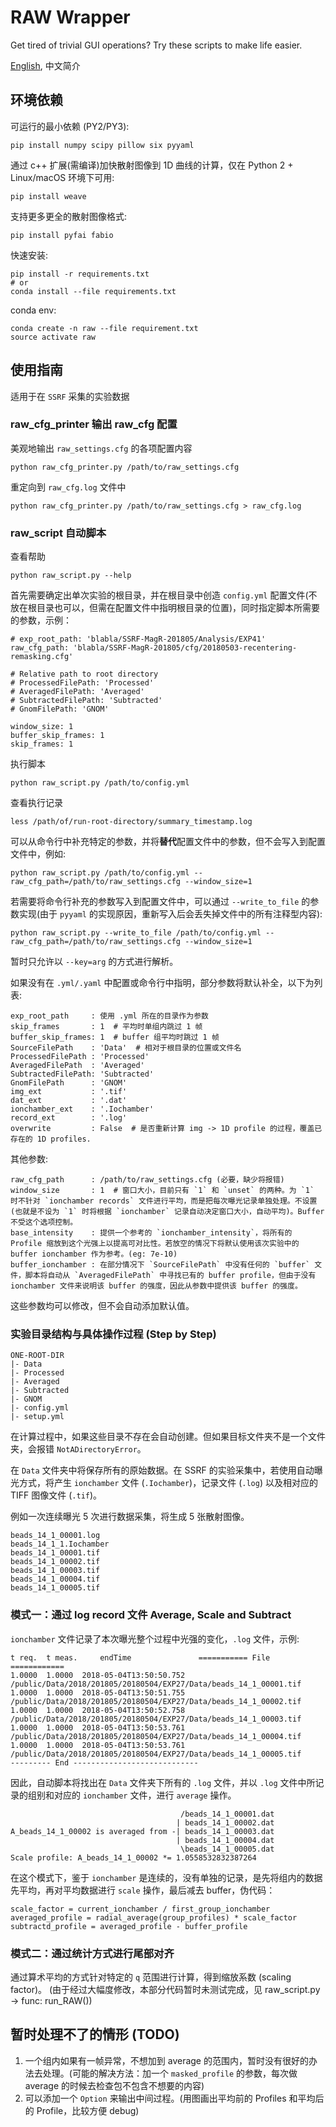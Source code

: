 # RAW Wrapper

Get tired of trivial GUI operations? Try these scripts to make life easier.

[English](./README.md), 中文简介

## 环境依赖

可运行的最小依赖 (PY2/PY3):

    pip install numpy scipy pillow six pyyaml

通过 c++ 扩展(需编译)加快散射图像到 1D 曲线的计算，仅在 Python 2 + Linux/macOS 环境下可用:

    pip install weave

支持更多更全的散射图像格式:

    pip install pyfai fabio

快速安装:

    pip install -r requirements.txt
    # or
    conda install --file requirements.txt

conda env:

    conda create -n raw --file requirement.txt
    source activate raw

## 使用指南

适用于在 `SSRF` 采集的实验数据

### raw_cfg_printer 输出 raw_cfg 配置

美观地输出 `raw_settings.cfg` 的各项配置内容

    python raw_cfg_printer.py /path/to/raw_settings.cfg

重定向到 `raw_cfg.log` 文件中

    python raw_cfg_printer.py /path/to/raw_settings.cfg > raw_cfg.log

### raw_script 自动脚本

查看帮助

    python raw_script.py --help

首先需要确定出单次实验的根目录，并在根目录中创造 `config.yml` 配置文件(不放在根目录也可以，但需在配置文件中指明根目录的位置)，同时指定脚本所需要的参数，示例：

    # exp_root_path: 'blabla/SSRF-MagR-201805/Analysis/EXP41'
    raw_cfg_path: 'blabla/SSRF-MagR-201805/cfg/20180503-recentering-remasking.cfg'

    # Relative path to root directory
    # ProcessedFilePath: 'Processed'
    # AveragedFilePath: 'Averaged'
    # SubtractedFilePath: 'Subtracted'
    # GnomFilePath: 'GNOM'

    window_size: 1
    buffer_skip_frames: 1
    skip_frames: 1

执行脚本

    python raw_script.py /path/to/config.yml

查看执行记录

    less /path/of/run-root-directory/summary_timestamp.log

可以从命令行中补充特定的参数，并将**替代**配置文件中的参数，但不会写入到配置文件中，例如:

    python raw_script.py /path/to/config.yml --raw_cfg_path=/path/to/raw_settings.cfg --window_size=1

若需要将命令行补充的参数写入到配置文件中，可以通过 `--write_to_file` 的参数实现(由于 `pyyaml` 的实现原因，重新写入后会丢失掉文件中的所有注释型内容):

    python raw_script.py --write_to_file /path/to/config.yml --raw_cfg_path=/path/to/raw_settings.cfg --window_size=1

暂时只允许以 `--key=arg` 的方式进行解析。

如果没有在 `.yml/.yaml` 中配置或命令行中指明，部分参数将默认补全，以下为列表:

    exp_root_path     : 使用 .yml 所在的目录作为参数
    skip_frames       : 1  # 平均时单组内跳过 1 帧
    buffer_skip_frames: 1  # buffer 组平均时跳过 1 帧
    SourceFilePath    : 'Data'  # 相对于根目录的位置或文件名
    ProcessedFilePath : 'Processed'
    AveragedFilePath  : 'Averaged'
    SubtractedFilePath: 'Subtracted'
    GnomFilePath      : 'GNOM'
    img_ext           : '.tif'
    dat_ext           : '.dat'
    ionchamber_ext    : '.Iochamber'
    record_ext        : '.log'
    overwrite         : False  # 是否重新计算 img -> 1D profile 的过程，覆盖已存在的 1D profiles.

其他参数:

    raw_cfg_path      : /path/to/raw_settings.cfg (必要，缺少将报错)
    window_size       : 1  # 窗口大小，目前只有 `1` 和 `unset` 的两种。为 `1` 时不针对 `ionchamber records` 文件进行平均，而是把每次曝光记录单独处理。不设置(也就是不设为 `1` 时将根据 `ionchamber` 记录自动决定窗口大小，自动平均)。Buffer 不受这个选项控制。
    base_intensity    : 提供一个参考的 `ionchamber_intensity`，将所有的 Profile 缩放到这个光强上以提高可对比性。若放空的情况下将默认使用该次实验中的 buffer ionchamber 作为参考。(eg: 7e-10)
    buffer_ionchamber : 在部分情况下 `SourceFilePath` 中没有任何的 `buffer` 文件，脚本将自动从 `AveragedFilePath` 中寻找已有的 buffer profile，但由于没有 ionchamber 文件来说明该 buffer 的强度，因此从参数中提供该 buffer 的强度。

这些参数均可以修改，但不会自动添加默认值。

### 实验目录结构与具体操作过程 (Step by Step)

    ONE-ROOT-DIR
    |- Data
    |- Processed
    |- Averaged
    |- Subtracted
    |- GNOM
    |- config.yml
    |- setup.yml

在计算过程中，如果这些目录不存在会自动创建。但如果目标文件夹不是一个文件夹，会报错 `NotADirectoryError`。

在 `Data` 文件夹中将保存所有的原始数据。在 SSRF 的实验采集中，若使用自动曝光方式，将产生 `ionchamber` 文件 (`.Iochamber`)，记录文件 (`.log`) 以及相对应的 TIFF 图像文件 (`.tif`)。

例如一次连续曝光 5 次进行数据采集，将生成 5 张散射图像。

    beads_14_1_00001.log
    beads_14_1_1.Iochamber
    beads_14_1_00001.tif
    beads_14_1_00002.tif
    beads_14_1_00003.tif
    beads_14_1_00004.tif
    beads_14_1_00005.tif

### 模式一：通过 log record 文件 Average, Scale and Subtract

`ionchamber` 文件记录了本次曝光整个过程中光强的变化，`.log` 文件，示例:

    t req.  t meas.     endTime               =========== File ============
    1.0000  1.0000  2018-05-04T13:50:50.752  /public/Data/2018/201805/20180504/EXP27/Data/beads_14_1_00001.tif
    1.0000  1.0000  2018-05-04T13:50:51.755  /public/Data/2018/201805/20180504/EXP27/Data/beads_14_1_00002.tif
    1.0000  1.0000  2018-05-04T13:50:52.758  /public/Data/2018/201805/20180504/EXP27/Data/beads_14_1_00003.tif
    1.0000  1.0000  2018-05-04T13:50:53.761  /public/Data/2018/201805/20180504/EXP27/Data/beads_14_1_00004.tif
    1.0000  1.0000  2018-05-04T13:50:53.761  /public/Data/2018/201805/20180504/EXP27/Data/beads_14_1_00005.tif
    --------- End ----------------------------

因此，自动脚本将找出在 `Data` 文件夹下所有的 `.log` 文件，并以 `.log` 文件中所记录的组别和对应的 `ionchamber` 文件，进行 `average` 操作。

                                          /beads_14_1_00001.dat
                                         | beads_14_1_00002.dat
    A_beads_14_1_00002 is averaged from -| beads_14_1_00003.dat
                                         | beads_14_1_00004.dat
                                          \beads_14_1_00005.dat
    Scale profile: A_beads_14_1_00002 *= 1.0558532832387264

在这个模式下，鉴于 `ionchamber` 是连续的，没有单独的记录，是先将组内的数据先平均，再对平均数据进行 `scale` 操作，最后减去 buffer，伪代码：

    scale_factor = current_ionchamber / first_group_ionchamber
    averaged_profile = radial_average(group_profiles) * scale_factor
    subtractd_profile = averaged_profile - buffer_profile

### 模式二：通过统计方式进行尾部对齐

通过算术平均的方式针对特定的 `q` 范围进行计算，得到缩放系数 (scaling factor)。
(由于经过大幅度修改，本部分代码暂时未测试完成，见 raw_script.py -> func: run_RAW())

## 暂时处理不了的情形 (TODO)

1. 一个组内如果有一帧异常，不想加到 average 的范围内，暂时没有很好的办法去处理。(可能的解决方法：加一个 `masked_profile` 的参数，每次做 average 的时候去检查包不包含不想要的内容)
2. 可以添加一个 `Option` 来输出中间过程。(用图画出平均前的 Profiles 和平均后的 Profile，比较方便 debug)

